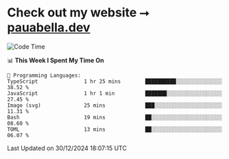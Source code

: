 # Check out my website ⭢ [pauabella.dev](https://pauabella.dev)

<!--START_SECTION:waka-->
![Code Time](http://img.shields.io/badge/Code%20Time-3%2C993%20hrs%2035%20mins-blue)

📊 **This Week I Spent My Time On** 

```text
💬 Programming Languages: 
TypeScript               1 hr 25 mins        ██████████░░░░░░░░░░░░░░░   38.52 % 
JavaScript               1 hr 1 min          ███████░░░░░░░░░░░░░░░░░░   27.45 % 
Image (svg)              25 mins             ███░░░░░░░░░░░░░░░░░░░░░░   11.31 % 
Bash                     19 mins             ██░░░░░░░░░░░░░░░░░░░░░░░   08.60 % 
TOML                     13 mins             ██░░░░░░░░░░░░░░░░░░░░░░░   06.07 % 
```


 Last Updated on 30/12/2024 18:07:15 UTC
<!--END_SECTION:waka-->
